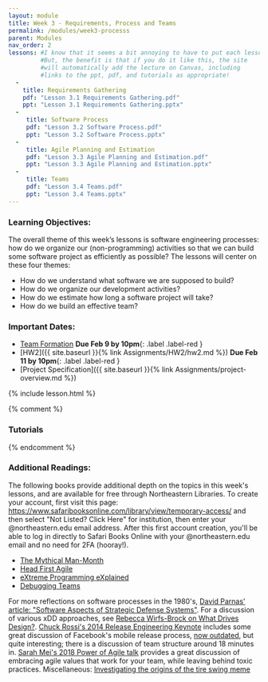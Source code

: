 ```yaml
---
layout: module
title: Week 3 - Requirements, Process and Teams
permalink: /modules/week3-processs
parent: Modules
nav_order: 2
lessons: #I know that it seems a bit annoying to have to put each lesson in the yaml header like this...
         #But, the benefit is that if you do it like this, the site
         #will automatically add the lecture on Canvas, including  
         #links to the ppt, pdf, and tutorials as appropriate!
  - 
    title: Requirements Gathering
    pdf: "Lesson 3.1 Requirements Gathering.pdf"
    ppt: "Lesson 3.1 Requirements Gathering.pptx"
  - 
     title: Software Process
     pdf: "Lesson 3.2 Software Process.pdf"
     ppt: "Lesson 3.2 Software Process.pptx"
  -
     title: Agile Planning and Estimation
     pdf: "Lesson 3.3 Agile Planning and Estimation.pdf"
     ppt: "Lesson 3.3 Agile Planning and Estimation.pptx"
  -
     title: Teams
     pdf: "Lesson 3.4 Teams.pdf"
     ppt: "Lesson 3.4 Teams.pptx"
---
```

### Learning Objectives:
The overall theme of this week’s lessons is software engineering processes: how do we organize our (non-programming) activities so that we can build some software project as efficiently as possible? The lessons will center on these four themes:
* How do we understand what software we are supposed to build?
* How do we organize our development activities?
* How do we estimate how long a software project will take?
* How do we build an effective team?

### Important Dates:
* [Team Formation](https://docs.google.com/forms/d/e/1FAIpQLSdf7hc6AZ80f9pwAOV7vPsJxpQ-0KWy_kkIABLkP761V4UPPw/viewform?usp=sf_link)  **Due Feb 9 by 10pm**{: .label .label-red }
* [HW2]({{ site.baseurl }}{% link Assignments/HW2/hw2.md %})  **Due Feb 11 by 10pm**{: .label .label-red }
* [Project Specification]({{ site.baseurl }}{% link Assignments/project-overview.md %})

{% include lesson.html %}

{% comment %}
### Tutorials
{% endcomment %}


### Additional Readings:
The following books provide additional depth on the topics in this week's lessons, and are available for free through Northeastern Libraries. To create your account, first visit this page: <https://www.safaribooksonline.com/library/view/temporary-access/> and then select "Not Listed? Click Here" for institution, then enter your @northeastern.edu email address. After this first account creation, you'll be able to log in directly to Safari Books Online with your @northeastern.edu email and no need for 2FA (hooray!).
* [The Mythical Man-Month](https://learning.oreilly.com/library/view/mythical-man-month-the/0201835959/)
* [Head First Agile](https://learning.oreilly.com/library/view/head-first-agile/9781491944684/)
* [eXtreme Programming eXplained](https://learning.oreilly.com/library/view/extreme-programming-explained/0201616416/)
* [Debugging Teams](https://learning.oreilly.com/library/view/debugging-teams/9781491932049/)

For more reflections on software processes in the 1980's, [David Parnas' article: "Software Aspects of Strategic Defense Systems"](https://web.stanford.edu/class/cs99r/readings/parnas1.pdf). For a discussion of various xDD approaches, see [Rebecca Wirfs-Brock on What Drives Design?](https://vimeo.com/7722463). [Chuck Rossi's 2014 Release Engineering Keynote](https://www.youtube.com/watch?v=Nffzkkdq7GM) includes some great discussion of Facebook's mobile release process, [now outdated](https://research.facebook.com/publications/continuous-deployment-of-mobile-software-at-facebook-showcase/), but quite interesting; there is a discussion of team structure around 18 minutes in. [Sarah Mei's 2018 Power of Agile talk](https://www.youtube.com/watch?v=YL-6RCTywbc) provides a great discussion of embracing agile values that work for your team, while leaving behind toxic practices. Miscellaneous: [Investigating the origins of the tire swing meme](https://www.businessballs.com/amusement-stress-relief/tree-swing-cartoon-pictures-early-versions/)

